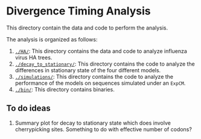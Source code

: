 # Divergence Timing Analysis

This directory contain the data and code to perform the analysis.

The analysis is organized as follows:

1. [`./HA/`](./HA/): This directory contains the data and code to analyze influenza virus HA trees.   
2. [`./decay_to_stationary/`](./decay_to_stationary/): This directory contains the code to analyze the differences in stationary state of the four different models.
3. [`./simulations/`](./simulations/): This directory contains the code to analyze the performance of the models on sequences simulated under an `ExpCM`.
4. [`./bin/`](./bin/): This directory contains binaries.


## To do ideas

1. Summary plot for decay to stationary state which does involve cherrypicking sites. Something to do with effective number of codons? 
